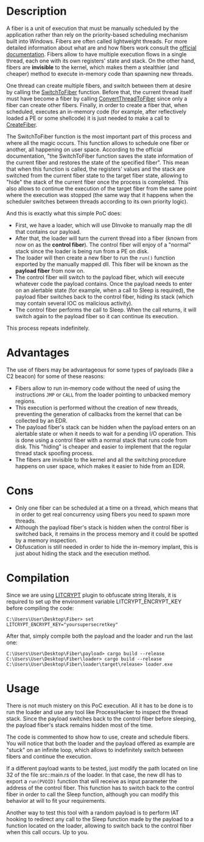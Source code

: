 # Description

A fiber is a unit of execution that must be manually scheduled by the application rather than rely on the priority-based scheduling mechanism built into Windows. Fibers are often called lightweight threads. For more detailed information about what are and how fibers work consult the [official documentation](https://learn.microsoft.com/en-us/windows/win32/procthread/fibers).
Fibers allow to have multiple execution flows in a single thread, each one with its own registers' state and stack. On the other hand, fibers are **invisible** to the kernel, which makes them a stealthier (and cheaper) method to execute in-memory code than spawning new threads.

One thread can create multiple fibers, and switch between them at desire by calling the [SwitchToFiber](https://learn.microsoft.com/en-us/windows/win32/api/winbase/nf-winbase-switchtofiber) function. Before that, the current thread itself must have become a fiber by calling [ConvertThreadToFiber](https://learn.microsoft.com/en-us/windows/win32/api/winbase/nf-winbase-convertthreadtofiber) since only a fiber can create other fibers. Finally, in order to create a fiber that, when scheduled, executes an in-memory code (for example, after reflectively loaded a PE or some shellcode) it is just needed to make a call to [CreateFiber](https://learn.microsoft.com/en-us/windows/win32/api/winbase/nf-winbase-createfiber).

The SwitchToFiber function is the most important part of this process and where all the magic occurs. This function allows to schedule one fiber or another, all happening on user space. According to the official documentation, "the SwitchToFiber function saves the state information of the current fiber and restores the state of the specified fiber". This mean that when this function is called, the registers' values and the stack are switched from the current fiber state to the target fiber state, allowing to "hide" the stack of the current fiber once the process is completed. This also allows to continue the execution of the target fiber from the same point where the execution was stopped (the same way that it happens when the scheduler switches between threads according to its own priority logic). 

And this is exactly what this simple PoC does:

* First, we have a loader, which will use DInvoke to manually map the dll that contains our payload.
* After that, the loader will turn the current thread into a fiber (known from now on as the **control fiber**). The control fiber will enjoy of a "normal" stack since the loader is being run from a PE on disk.
* The loader will then create a new fiber to run the `run()` function exported by the manually mapped dll. This fiber will be known as the **payload fiber** from now on.
* The control fiber will switch to the payload fiber, which will execute whatever code the payload contains. Once the payload needs to enter on an alertable state (for example, when a call to Sleep is required), the payload fiber switches back to the control fiber, hiding its stack (which may contain several IOC os malicious activity).
* The control fiber performs the call to Sleep. When the call returns, it will switch again to the payload fiber so it can continue its execution.

This process repeats indefinitely.

# Advantages

The use of fibers may be advantageous for some types of payloads (like a C2 beacon) for some of these reasons:

* Fibers allow to run in-memory code without the need of using the instructions `JMP` or `CALL` from the loader pointing to unbacked memory regions.
* This execution is performed without the creation of new threads, preventing the generation of callbacks from the kernel that can be collected by an EDR.
* The payload fiber's stack can be hidden when the payload enters on an alertable state or when it needs to wait for a pending I/O operation. This is done using a control fiber with a normal stack that runs code from disk. This "hiding" is cheaper and easier to implement that the regular thread stack spoofing process.
* The fibers are invisible to the kernel and all the switching procedure happens on user space, which makes it easier to hide from an EDR. 

# Cons

* Only one fiber can be scheduled at a time on a thread, which means that in order to get real concurrency using fibers you need to spawn more threads.
* Although the payload fiber's stack is hidden when the control fiber is switched back, it remains in the process memory and it could be spotted by a memory inspection.
* Obfuscation is still needed in order to hide the in-memory implant, this is just about hiding the stack and the execution method.

# Compilation 

Since we are using [LITCRYPT](https://github.com/anvie/litcrypt.rs) plugin to obfuscate string literals, it is required to set up the environment variable LITCRYPT_ENCRYPT_KEY before compiling the code:

	C:\Users\User\Desktop\Fiber> set LITCRYPT_ENCRYPT_KEY="yoursupersecretkey"

After that, simply compile both the payload and the loader and run the last one:

	C:\Users\User\Desktop\Fiber\payload> cargo build --release
	C:\Users\User\Desktop\Fiber\loader> cargo build --release
	C:\Users\User\Desktop\Fiber\loader\target\release> loader.exe

# Usage

There is not much mistery on this PoC execution. All it has to be done is to run the loader and use any tool like ProcessHacker to inspect the thread stack. Since the payload switches back to the control fiber before sleeping, the payload fiber's stack remains hidden most of the time.

The code is commented to show how to use, create and schedule fibers. You will notice that both the loader and the payload offered as example are "stuck" on an infinite loop, which allows to indefinitely switch between fibers and continue the execution. 

If a different payload wants to be tested, just modify the path located on line 32 of the file src::main.rs of the loader. In that case, the new dll has to export a `run(PVOID)` function that will receive as input parameter the address of the control fiber. This function has to switch back to the control fiber in order to call the Sleep function, although you can modify this behavior at will to fit your requirements. 

Another way to test this tool with a random payload is to perform IAT hooking to redirect any call to the Sleep function made by the payload to a function located on the loader, allowing to switch back to the control fiber when this call occurs. Up to you.
